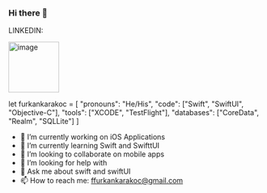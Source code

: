 ### Hi there 👋 

LINKEDIN: 


[<img width="100" alt="image" src="https://user-images.githubusercontent.com/44609894/215359443-2bff6540-c547-477d-9e5b-69aae11e3500.png">](https://www.linkedin.com/in/ffurkankarakoc/)


let furkankarakoc = [
  "pronouns": "He/His",
  "code": ["Swift", "SwiftUI", "Objective-C"],
  "tools": ["XCODE", "TestFlight"],
  "databases": ["CoreData", "Realm", "SQLLite"]
]


- 🔭 I’m currently working on iOS Applications
- 🌱 I’m currently learning Swift and SwifttUI
- 👯 I’m looking to collaborate on mobile apps
- 🤔 I’m looking for help with 
- 💬 Ask me about swift and swiftUI
- 📫 How to reach me: ffurkankarakoc@gmail.com

